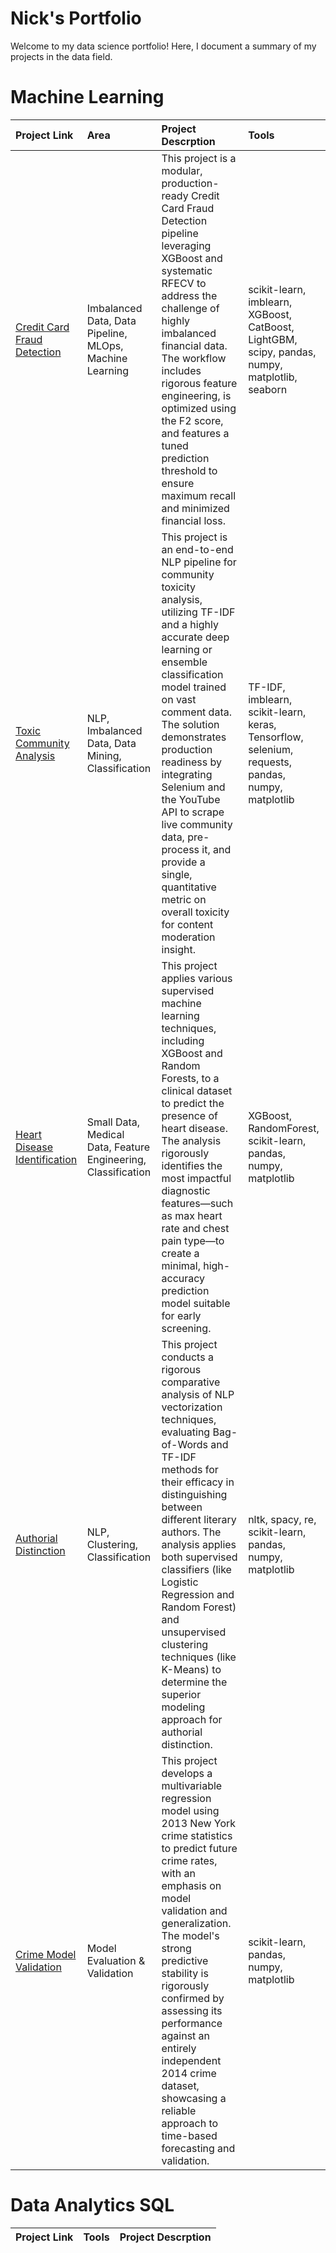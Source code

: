# Nick's Portfolio
Welcome to my data science portfolio! Here, I document a summary of my projects in the data field.

# Machine Learning

| Project Link | Area  | Project Descrption | Tools |
| :----------- | :---- | :----------------- | :---- |
| [Credit Card Fraud Detection](https://github.com/ndelucchi/Credit-Card-Fraud-Detecton)|  Imbalanced Data, Data Pipeline, MLOps,  Machine Learning  |  This project is a modular, production-ready Credit Card Fraud Detection pipeline leveraging XGBoost and systematic RFECV to address the challenge of highly imbalanced financial data. The workflow includes rigorous feature engineering, is optimized using the F2 score, and features a tuned prediction threshold to ensure maximum recall and minimized financial loss.   | scikit-learn, imblearn, XGBoost, CatBoost, LightGBM, scipy, pandas, numpy, matplotlib, seaborn |
| [Toxic Community Analysis](https://github.com/ndelucchi/Portfolio/tree/master/NLP-Toxic-Classification) | NLP, Imbalanced Data, Data Mining, Classification | This project is an end-to-end NLP pipeline for community toxicity analysis, utilizing TF-IDF and a highly accurate deep learning or ensemble classification model trained on vast comment data. The solution demonstrates production readiness by integrating Selenium and the YouTube API to scrape live community data, pre-process it, and provide a single, quantitative metric on overall toxicity for content moderation insight. | TF-IDF, imblearn, scikit-learn, keras, Tensorflow, selenium, requests, pandas, numpy, matplotlib |
| [Heart Disease Identification](https://github.com/ndelucchi/Portfolio/tree/master/Classification-Heart-Disease) | Small Data, Medical Data, Feature Engineering, Classification| This project applies various supervised machine learning techniques, including XGBoost and Random Forests, to a clinical dataset to predict the presence of heart disease. The analysis rigorously identifies the most impactful diagnostic features—such as max heart rate and chest pain type—to create a minimal, high-accuracy prediction model suitable for early screening. | XGBoost, RandomForest, scikit-learn, pandas, numpy, matplotlib|
| [Authorial Distinction](https://github.com/ndelucchi/Portfolio/tree/master/NLP-Author-Identification) | NLP, Clustering, Classification | This project conducts a rigorous comparative analysis of NLP vectorization techniques, evaluating Bag-of-Words and TF-IDF methods for their efficacy in distinguishing between different literary authors. The analysis applies both supervised classifiers (like Logistic Regression and Random Forest) and unsupervised clustering techniques (like K-Means) to determine the superior modeling approach for authorial distinction.| nltk, spacy, re, scikit-learn, pandas, numpy, matplotlib |
| [Crime Model Validation](https://github.com/ndelucchi/Portfolio/tree/master/Regression-Model-Validation) | Model Evaluation & Validation | This project develops a multivariable regression model using 2013 New York crime statistics to predict future crime rates, with an emphasis on model validation and generalization. The model's strong predictive stability is rigorously confirmed by assessing its performance against an entirely independent 2014 crime dataset, showcasing a reliable approach to time-based forecasting and validation. | scikit-learn, pandas, numpy,  matplotlib |

# Data Analytics SQL
| Project Link | Tools | Project Descrption |
| :----------- | :---- | :----------------- |
